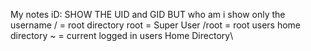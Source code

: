 My notes
iD: SHOW THE UID and GID BUT who am i show only the username
/ = root directory
root = Super User
/root = root users home directory
~ = current logged in users Home Directory\
